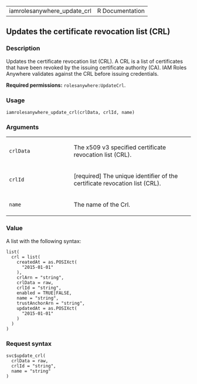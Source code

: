 <table style="width: 100%;">
<tbody>
<tr class="odd">
<td>iamrolesanywhere_update_crl</td>
<td style="text-align: right;">R Documentation</td>
</tr>
</tbody>
</table>

## Updates the certificate revocation list (CRL)

### Description

Updates the certificate revocation list (CRL). A CRL is a list of
certificates that have been revoked by the issuing certificate authority
(CA). IAM Roles Anywhere validates against the CRL before issuing
credentials.

**Required permissions:** `rolesanywhere:UpdateCrl`.

### Usage

    iamrolesanywhere_update_crl(crlData, crlId, name)

### Arguments

<table>
<colgroup>
<col style="width: 35%" />
<col style="width: 65%" />
</colgroup>
<tbody>
<tr class="odd">
<td><code id="iamrolesanywhere_update_crl_:_crlData">crlData</code></td>
<td><p>The x509 v3 specified certificate revocation list (CRL).</p></td>
</tr>
<tr class="even">
<td><code id="iamrolesanywhere_update_crl_:_crlId">crlId</code></td>
<td><p>[required] The unique identifier of the certificate revocation
list (CRL).</p></td>
</tr>
<tr class="odd">
<td><code id="iamrolesanywhere_update_crl_:_name">name</code></td>
<td><p>The name of the Crl.</p></td>
</tr>
</tbody>
</table>

### Value

A list with the following syntax:

    list(
      crl = list(
        createdAt = as.POSIXct(
          "2015-01-01"
        ),
        crlArn = "string",
        crlData = raw,
        crlId = "string",
        enabled = TRUE|FALSE,
        name = "string",
        trustAnchorArn = "string",
        updatedAt = as.POSIXct(
          "2015-01-01"
        )
      )
    )

### Request syntax

    svc$update_crl(
      crlData = raw,
      crlId = "string",
      name = "string"
    )
